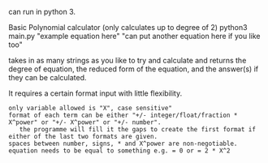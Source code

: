 

can run in python 3.

Basic Polynomial calculator (only calculates up to degree of 2) python3 main.py "example equation here" "can put another equation here if you like too"

takes in as many strings as you like to try and calculate and returns the degree of equation, the reduced form of the equation, and the answer(s) if they can be calculated.

It requires a certain format input with little flexibility.

    only variable allowed is "X", case sensitive"
    format of each term can be either "+/- integer/float/fraction * X^power" or "+/- X^power" or "+/- number". 
       the programme will fill it the gaps to create the first format if either of the last two formats are given. 
    spaces between number, signs, * and X^power are non-negotiable.
    equation needs to be equal to something e.g. = 0 or = 2 * X^2

